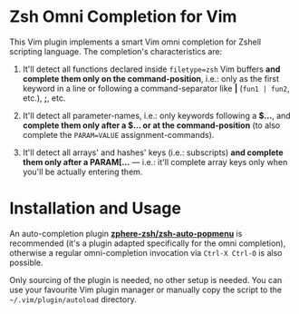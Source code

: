 # Zsh Omni Completion for Vim

This Vim plugin implements a smart Vim omni completion for Zshell scripting
language.  The completion's characteristics are:

1. It'll detect all functions declared inside `filetype=zsh` Vim buffers **and
   complete them only on the command-position**, i.e.: only as the first keyword
   in a line or following a command-separator like **|** (`fun1 | fun2`, etc.),
   **;**, etc.

2. It'll detect all parameter-names, i.e.: only keywords following a **$…**, and
   **complete them only after a $… or at the command-position** (to also
   complete the `PARAM=VALUE` assignment-commands).

3. It'll detect all arrays' and hashes' keys (i.e.: subscripts) **and complete
   them only after a PARAM[…** — i.e.: it'll complete array keys only when
   you'll be actually entering them.

# Installation and Usage

An auto-completion plugin
[**zphere-zsh/zsh-auto-popmenu**](https://github.comzphere-zsh/zsh-auto-popmenu/)
is recommended (it's a plugin adapted specifically for the omni completion),
otherwise a regular omni-completion invocation via `Ctrl-X Ctrl-O` is also
possible.

Only sourcing of the plugin is needed, no other setup is needed. You can use
your favourite Vim plugin manager or manually copy the script to the
`~/.vim/plugin/autoload` directory.

<!-- vim:set ft=markdown tw=80 fo+=a1n autoindent: -->
